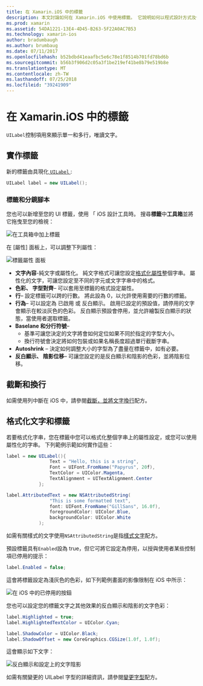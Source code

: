 ```yaml
---
title: 在 Xamarin.iOS 中的標籤
description: 本文討論如何在 Xamarin.iOS 中使用標籤。 它說明如何以程式設計方式及使用 iOS 設計工具建立的標籤。
ms.prod: xamarin
ms.assetid: 54DA1221-13E4-4D45-B263-5F22A0AC7B53
ms.technology: xamarin-ios
author: bradumbaugh
ms.author: brumbaug
ms.date: 07/11/2017
ms.openlocfilehash: b52bdbd41eaafbc5e6c78e1f8514b701fd78bd6b
ms.sourcegitcommit: b56b3f906d2c05a3f1be219ef41be8b79e519b8e
ms.translationtype: MT
ms.contentlocale: zh-TW
ms.lasthandoff: 07/25/2018
ms.locfileid: "39241909"
---
```

# <a name="labels-in-xamarinios"></a>在 Xamarin.iOS 中的標籤

`UILabel`控制項用來顯示單一和多行，唯讀文字。 

## <a name="implementing-a-label"></a>實作標籤

新的標籤由具現化[ `UILabel` ](https://developer.xamarin.com/api/type/UIKit.UILabel/):

```csharp
UILabel label = new UILabel();
```

### <a name="labels-and-storyboards"></a>標籤和分鏡腳本

您也可以新增至您的 UI 標籤，使用 「 iOS 設計工具時。 搜尋**標籤**中**工具箱**並將它拖曳至您的檢視：

![在工具箱中加上標籤](labels-images/image3.png)

在 [屬性] 面板上，可以調整下列屬性：

![標籤屬性 面板](labels-images/image2.png)

- **文字內容**-純文字或屬性化。 純文字格式可讓您設定[格式化屬性](#Formatting_Text_and_Label)整個字串。 屬性化的文字，可讓您設定至不同的字元或文字字串中的格式。
- **色彩、 字型對齊**– 可以套用至標籤的格式設定屬性。
- **行**– 設定標籤可以跨的行數。 將此設為 0，以允許使用需要的行數的標籤。
- **行為**– 可以設定為 已啟用 或 反白顯示。 啟用已設定的預設值，請停用的文字會顯示在較淡灰色的色彩。 反白顯示預設會停用，並允許繪製反白顯示的狀態，當使用者選取標籤。
- **Baselane 和分行符號**– 
    - 基準可讓您決定的文字將會如何定位如果不同於指定的字型大小。
    - 換行符號會決定將如何包裝或如果名稱長度超過單行截斷字串。
- **Autoshrink** – 決定如何調整大小的字型為了盡量在標籤中，如有必要。
- **反白顯示、 陰影位移**– 可讓您設定的是反白顯示和陰影的色彩，並將陰影位移。

## <a name="truncating-and-wrapping"></a>截斷和換行

如需使用列中斷在 iOS 中，請參閱[截斷，並將文字換行](https://github.com/xamarin/recipes/tree/master/Recipes/ios/standard_controls/labels/uilabel-truncate-wrap-text)配方。

<a name="Formatting_Text_and_Label"/>

## <a name="formatting-text-and-label"></a>格式化文字和標籤

若要格式化字串，您在標籤中您可以格式化整個字串上的屬性設定，或您可以使用屬性化的字串。 下列範例示範如何實作這些：

```csharp
label = new UILabel(){
                Text = "Hello, this is a string",
                Font = UIFont.FromName("Papyrus", 20f),
                TextColor = UIColor.Magenta,
                TextAlignment = UITextAlignment.Center
            };
```

```csharp
label.AttributedText = new NSAttributedString(
                "This is some formatted text",
                font: UIFont.FromName("GillSans", 16.0f),
                foregroundColor: UIColor.Blue,
                backgroundColor: UIColor.White
            );
```

如需有關樣式的文字使用`NSAttributedString`是指[樣式文字](https://github.com/xamarin/recipes/tree/master/Recipes/ios/standard_controls/text_field/style_text)配方。

預設標籤具有`Enabled`設為 true，但它可將它設定為停用，以授與使用者某些控制項已停用的提示：

```csharp
label.Enabled = false;
```

這會將標籤設定為淺灰色的色彩，如下列範例畫面的影像限制在 iOS 中所示：

![在 iOS 中的已停用的按鈕](labels-images/image1.png)

您也可以設定您的標籤文字之其他效果的反白顯示和陰影的文字色彩：

```csharp
label.Highlighted = true;
label.HighlightedTextColor = UIColor.Cyan;

label.ShadowColor = UIColor.Black;
label.ShadowOffset = new CoreGraphics.CGSize(1.0f, 1.0f);
```

這會顯示如下文字：

![反白顯示和設定上的文字陰影](labels-images/image4.png)

如需有關變更的 UILabel 字型的詳細資訊，請參閱[變更字型](https://github.com/xamarin/recipes/tree/master/Recipes/ios/standard_controls/labels/change_the_font)配方。






